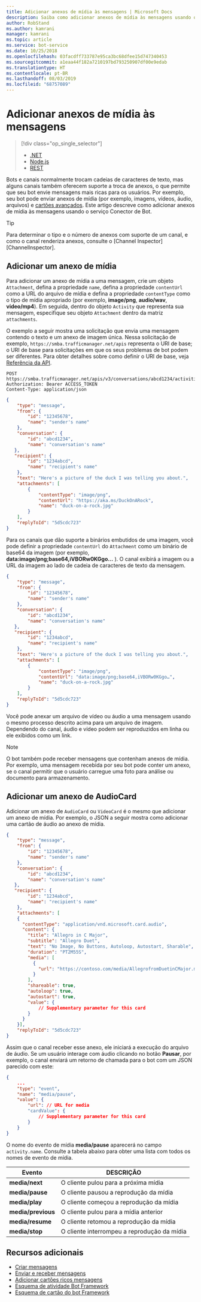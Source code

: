 ```yaml
---
title: Adicionar anexos de mídia às mensagens | Microsoft Docs
description: Saiba como adicionar anexos de mídia às mensagens usando o serviço Conector de Bot.
author: RobStand
ms.author: kamrani
manager: kamrani
ms.topic: article
ms.service: bot-service
ms.date: 10/25/2018
ms.openlocfilehash: 03facdff733787e95ca3bc68dfee15d747340453
ms.sourcegitcommit: a1eaa44f182a7210197bd793250907df00e9edab
ms.translationtype: HT
ms.contentlocale: pt-BR
ms.lasthandoff: 08/03/2019
ms.locfileid: "68757089"
---
```

# <a name="add-media-attachments-to-messages"></a>Adicionar anexos de mídia às mensagens
> [!div class="op_single_selector"]
> - [.NET](../dotnet/bot-builder-dotnet-add-media-attachments.md)
> - [Node.js](../nodejs/bot-builder-nodejs-send-receive-attachments.md)
> - [REST](../rest-api/bot-framework-rest-connector-add-media-attachments.md)

Bots e canais normalmente trocam cadeias de caracteres de texto, mas alguns canais também oferecem suporte a troca de anexos, o que permite que seu bot envie mensagens mais ricas para os usuários. Por exemplo, seu bot pode enviar anexos de mídia (por exemplo, imagens, vídeos, áudio, arquivos) e [cartões avançados](bot-framework-rest-connector-add-rich-cards.md). Este artigo descreve como adicionar anexos de mídia às mensagens usando o serviço Conector de Bot.

> [!TIP]
> Para determinar o tipo e o número de anexos com suporte de um canal, e como o canal renderiza anexos, consulte o [Channel Inspector][ChannelInspector].

## <a name="add-a-media-attachment"></a>Adicionar um anexo de mídia  

Para adicionar um anexo de mídia a uma mensagem, crie um objeto `Attachment`, defina a propriedade `name`, defina a propriedade `contentUrl` como a URL do arquivo de mídia e defina a propriedade `contentType` como o tipo de mídia apropriado (por exemplo, **image/png**, **audio/wav**, **video/mp4**). Em seguida, dentro do objeto `Activity` que representa sua mensagem, especifique seu objeto `Attachment` dentro da matriz `attachments`. 

O exemplo a seguir mostra uma solicitação que envia uma mensagem contendo o texto e um anexo de imagem única. Nessa solicitação de exemplo, `https://smba.trafficmanager.net/apis` representa o URI de base; o URI de base para solicitações em que os seus problemas de bot podem ser diferentes. Para obter detalhes sobre como definir o URI de base, veja [Referência da API](bot-framework-rest-connector-api-reference.md#base-uri).

```http
POST https://smba.trafficmanager.net/apis/v3/conversations/abcd1234/activities/5d5cdc723
Authorization: Bearer ACCESS_TOKEN
Content-Type: application/json
```

```json
{
    "type": "message",
    "from": {
        "id": "12345678",
        "name": "sender's name"
    },
    "conversation": {
        "id": "abcd1234",
        "name": "conversation's name"
   },
   "recipient": {
        "id": "1234abcd",
        "name": "recipient's name"
    },
    "text": "Here's a picture of the duck I was telling you about.",
    "attachments": [
        {
            "contentType": "image/png",
            "contentUrl": "https://aka.ms/DuckOnARock",
            "name": "duck-on-a-rock.jpg"
        }
    ],
    "replyToId": "5d5cdc723"
}
```

Para os canais que dão suporte a binários embutidos de uma imagem, você pode definir a propriedade `contentUrl` do `Attachment` como um binário de base64 da imagem (por exemplo, **data:image/png;base64,iVBORw0KGgo…** ). O canal exibirá a imagem ou a URL da imagem ao lado de cadeia de caracteres de texto da mensagem.

```json
{
    "type": "message",
    "from": {
        "id": "12345678",
        "name": "sender's name"
    },
    "conversation": {
        "id": "abcd1234",
        "name": "conversation's name"
   },
   "recipient": {
        "id": "1234abcd",
        "name": "recipient's name"
    },
    "text": "Here's a picture of the duck I was telling you about.",
    "attachments": [
        {
            "contentType": "image/png",
            "contentUrl": "data:image/png;base64,iVBORw0KGgo…",
            "name": "duck-on-a-rock.jpg"
        }
    ],
    "replyToId": "5d5cdc723"
}
```

Você pode anexar um arquivo de vídeo ou áudio a uma mensagem usando o mesmo processo descrito acima para um arquivo de imagem. Dependendo do canal, áudio e vídeo podem ser reproduzidos em linha ou ele exibidos como um link.

> [!NOTE] 
> O bot também pode receber mensagens que contenham anexos de mídia.
> Por exemplo, uma mensagem recebida por seu bot pode conter um anexo, se o canal permitir que o usuário carregue uma foto para análise ou documento para armazenamento.

## <a name="add-an-audiocard-attachment"></a>Adicionar um anexo de AudioCard

Adicionar um anexo de `AudioCard` ou `VideoCard` é o mesmo que adicionar um anexo de mídia. Por exemplo, o JSON a seguir mostra como adicionar uma cartão de áudio ao anexo de mídia.

```json
{
    "type": "message",
    "from": {
        "id": "12345678",
        "name": "sender's name"
    },
    "conversation": {
        "id": "abcd1234",
        "name": "conversation's name"
   },
   "recipient": {
        "id": "1234abcd",
        "name": "recipient's name"
    },
    "attachments": [
    {
      "contentType": "application/vnd.microsoft.card.audio",
      "content": {
        "title": "Allegro in C Major",
        "subtitle": "Allegro Duet",
        "text": "No Image, No Buttons, Autoloop, Autostart, Sharable",
        "duration": "PT2M55S",
        "media": [
          {
            "url": "https://contoso.com/media/AllegrofromDuetinCMajor.mp3"
          }
        ],
        "shareable": true,
        "autoloop": true,
        "autostart": true,
        "value": {
            // Supplementary parameter for this card
        }
      }
    }],
    "replyToId": "5d5cdc723"
}
```

Assim que o canal receber esse anexo, ele iniciará a execução do arquivo de áudio. Se um usuário interage com áudio clicando no botão **Pausar**, por exemplo, o canal enviará um retorno de chamada para o bot com um JSON parecido com este:

```json
{
    ...
    "type": "event",
    "name": "media/pause",
    "value": {
        "url": // URL for media
        "cardValue": {
            // Supplementary parameter for this card
        }
    }
}
```

O nome do evento de mídia **media/pause** aparecerá no campo `activity.name`. Consulte a tabela abaixo para obter uma lista com todos os nomes de evento de mídia.

| Evento | DESCRIÇÃO |
| ---- | ---- |
| **media/next** | O cliente pulou para a próxima mídia |
| **media/pause** | O cliente pausou a reprodução da mídia |
| **media/play** | O cliente começou a reprodução da mídia |
| **media/previous** | O cliente pulou para a mídia anterior |
| **media/resume** | O cliente retomou a reprodução da mídia |
| **media/stop** | O cliente interrompeu a reprodução da mídia |

## <a name="additional-resources"></a>Recursos adicionais

- [Criar mensagens](bot-framework-rest-connector-create-messages.md)
- [Enviar e receber mensagens](bot-framework-rest-connector-send-and-receive-messages.md)
- [Adicionar cartões ricos mensagens](bot-framework-rest-connector-add-rich-cards.md)
- [Esquema de atividade Bot Framework](https://aka.ms/botSpecs-activitySchema)
- [Esquema de cartão do bot Framework](https://aka.ms/botSpecs-cardSchema)
